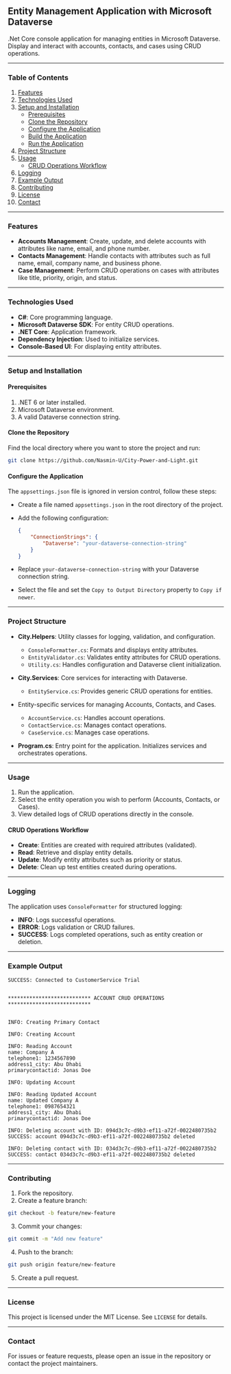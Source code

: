 ﻿
## Entity Management Application with Microsoft Dataverse
.Net Core console application for managing entities in Microsoft Dataverse. Display and interact with accounts, contacts, and cases using CRUD operations.

---

### Table of Contents
1. [Features](#features)
2. [Technologies Used](#technologies-used)
3. [Setup and Installation](#setup-and-installation)
    - [Prerequisites](#prerequisites)
    - [Clone the Repository](#clone-the-repository)
    - [Configure the Application](#configure-the-application)
    - [Build the Application](#build-the-application)
    - [Run the Application](#run-the-application)
4. [Project Structure](#project-structure)
5. [Usage](#usage)
    - [CRUD Operations Workflow](#crud-operations-workflow)
7. [Logging](#logging)
8. [Example Output](#example-output)
9. [Contributing](#contributing)
10. [License](#license)
11. [Contact](#contact)

---

### Features
- **Accounts Management**: Create, update, and delete accounts with attributes like name, email, and phone number.
- **Contacts Management**: Handle contacts with attributes such as full name, email, company name, and business phone.
- **Case Management**: Perform CRUD operations on cases with attributes like title, priority, origin, and status.

---

### Technologies Used
- **C#**: Core programming language.
- **Microsoft Dataverse SDK**: For entity CRUD operations.
- **.NET Core**: Application framework.
- **Dependency Injection**: Used to initialize services.
- **Console-Based UI**: For displaying entity attributes.

---

### Setup and Installation

#### Prerequisites
1. .NET 6 or later installed.
2. Microsoft Dataverse environment.
3. A valid Dataverse connection string.

#### Clone the Repository
Find the local directory where you want to store the project and run:
```bash
git clone https://github.com/Nasmin-U/City-Power-and-Light.git
```

#### Configure the Application

The `appsettings.json` file is ignored in version control, follow these steps:

   - Create a file named `appsettings.json` in the root directory of the project.
   - Add the following configuration:
     ```json
     {
         "ConnectionStrings": {
             "Dataverse": "your-dataverse-connection-string"
         }
     }
     ```

   - Replace `your-dataverse-connection-string` with your Dataverse connection string.
   - Select the file and set the `Copy to Output Directory` property to `Copy if newer`.

---

### **Project Structure**

- **City.Helpers**: Utility classes for logging, validation, and configuration.
    - `ConsoleFormatter.cs`: Formats and displays entity attributes.
    - `EntityValidator.cs`: Validates entity attributes for CRUD operations.
    - `Utility.cs`: Handles configuration and Dataverse client initialization.

- **City.Services**: Core services for interacting with Dataverse.
    - `EntityService.cs`: Provides generic CRUD operations for entities.

- Entity-specific services for managing Accounts, Contacts, and Cases.
    - `AccountService.cs`: Handles account operations.
    - `ContactService.cs`: Manages contact operations.
    - `CaseService.cs`: Manages case operations.

- **Program.cs**: Entry point for the application. Initializes services and orchestrates operations.

---

### **Usage**
1. Run the application.
2. Select the entity operation you wish to perform (Accounts, Contacts, or Cases).
3. View detailed logs of CRUD operations directly in the console.

#### **CRUD Operations Workflow**
- **Create**: Entities are created with required attributes (validated).
- **Read**: Retrieve and display entity details.
- **Update**: Modify entity attributes such as priority or status.
- **Delete**: Clean up test entities created during operations.

---


### **Logging**
The application uses `ConsoleFormatter` for structured logging:
- **INFO**: Logs successful operations.
- **ERROR**: Logs validation or CRUD failures.
- **SUCCESS**: Logs completed operations, such as entity creation or deletion.
---

### **Example Output**

```
SUCCESS: Connected to CustomerService Trial


*************************** ACCOUNT CRUD OPERATIONS ***************************


INFO: Creating Primary Contact

INFO: Creating Account

INFO: Reading Account
name: Company A
telephone1: 1234567890
address1_city: Abu Dhabi
primarycontactid: Jonas Doe

INFO: Updating Account

INFO: Reading Updated Account
name: Updated Company A
telephone1: 0987654321
address1_city: Abu Dhabi
primarycontactid: Jonas Doe

INFO: Deleting account with ID: 094d3c7c-d9b3-ef11-a72f-0022480735b2
SUCCESS: account 094d3c7c-d9b3-ef11-a72f-0022480735b2 deleted

INFO: Deleting contact with ID: 034d3c7c-d9b3-ef11-a72f-0022480735b2
SUCCESS: contact 034d3c7c-d9b3-ef11-a72f-0022480735b2 deleted

```

---

### **Contributing**
1. Fork the repository.
2. Create a feature branch:
```bash
git checkout -b feature/new-feature
```
3. Commit your changes:
```bash
git commit -m "Add new feature"
```
4. Push to the branch:
```bash
git push origin feature/new-feature
```
5. Create a pull request.

---

### **License**
This project is licensed under the MIT License. See `LICENSE` for details.

---

### **Contact**
For issues or feature requests, please open an issue in the repository or contact the project maintainers.
